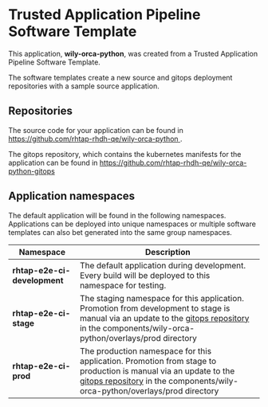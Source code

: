 # Trusted Application Pipeline Software Template

This application, **wily-orca-python**, was created from a Trusted Application Pipeline Software Template.

The software templates create a new source and gitops deployment repositories with a sample source application. 

## Repositories

The source code for your application can be found in [https://github.com/rhtap-rhdh-qe/wily-orca-python ](https://github.com/rhtap-rhdh-qe/wily-orca-python ).
 
The gitops repository, which contains the kubernetes manifests for the application can be found in 
[https://github.com/rhtap-rhdh-qe/wily-orca-python-gitops ](https://github.com/rhtap-rhdh-qe/wily-orca-python-gitops ) 

## Application namespaces 

The default application will be found in the following namespaces. Applications can be deployed into unique namespaces or multiple software templates can also bet generated into the same group namespaces.  

|  Namespace   |  Description   |  
| -------- | -------- |   
| **rhtap-e2e-ci-development** | The default application during development. Every build will be deployed to this namespace for testing. | 
| **rhtap-e2e-ci-stage** | The staging namespace for this application. Promotion from development to stage is manual via an update to the [gitops repository](https://github.com/rhtap-rhdh-qe/wily-orca-python-gitops ) in the components/wily-orca-python/overlays/prod directory |  
| **rhtap-e2e-ci-prod** | The production namespace for this application. Promotion from stage to production is manual via an update to the [gitops repository](https://github.com/rhtap-rhdh-qe/wily-orca-python-gitops ) in the components/wily-orca-python/overlays/prod directory | 